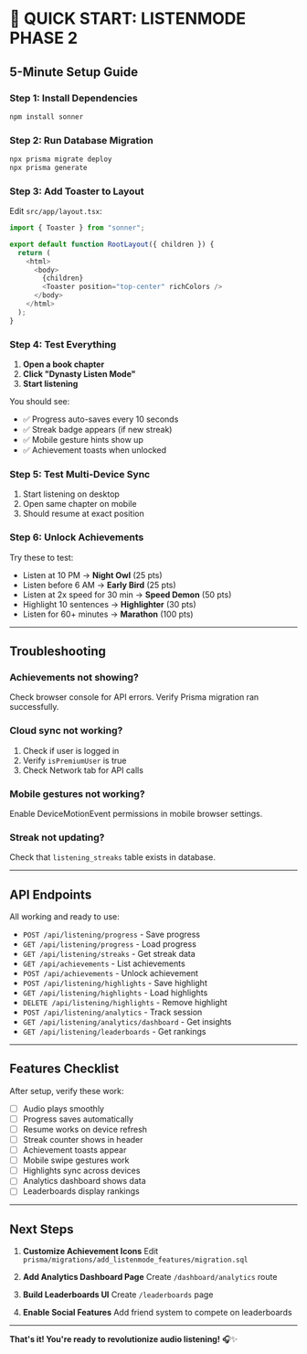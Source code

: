 # 🚀 QUICK START: LISTENMODE PHASE 2

## **5-Minute Setup Guide**

### **Step 1: Install Dependencies**

```powershell
npm install sonner
```

### **Step 2: Run Database Migration**

```powershell
npx prisma migrate deploy
npx prisma generate
```

### **Step 3: Add Toaster to Layout**

Edit `src/app/layout.tsx`:

```typescript
import { Toaster } from "sonner";

export default function RootLayout({ children }) {
  return (
    <html>
      <body>
        {children}
        <Toaster position="top-center" richColors />
      </body>
    </html>
  );
}
```

### **Step 4: Test Everything**

1. **Open a book chapter**
2. **Click "Dynasty Listen Mode"**
3. **Start listening**

You should see:

- ✅ Progress auto-saves every 10 seconds
- ✅ Streak badge appears (if new streak)
- ✅ Mobile gesture hints show up
- ✅ Achievement toasts when unlocked

### **Step 5: Test Multi-Device Sync**

1. Start listening on desktop
2. Open same chapter on mobile
3. Should resume at exact position

### **Step 6: Unlock Achievements**

Try these to test:

- Listen at 10 PM → **Night Owl** (25 pts)
- Listen before 6 AM → **Early Bird** (25 pts)
- Listen at 2x speed for 30 min → **Speed Demon** (50 pts)
- Highlight 10 sentences → **Highlighter** (30 pts)
- Listen for 60+ minutes → **Marathon** (100 pts)

---

## **Troubleshooting**

### **Achievements not showing?**

Check browser console for API errors. Verify Prisma migration ran successfully.

### **Cloud sync not working?**

1. Check if user is logged in
2. Verify `isPremiumUser` is true
3. Check Network tab for API calls

### **Mobile gestures not working?**

Enable DeviceMotionEvent permissions in mobile browser settings.

### **Streak not updating?**

Check that `listening_streaks` table exists in database.

---

## **API Endpoints**

All working and ready to use:

- `POST /api/listening/progress` - Save progress
- `GET /api/listening/progress` - Load progress
- `GET /api/listening/streaks` - Get streak data
- `GET /api/achievements` - List achievements
- `POST /api/achievements` - Unlock achievement
- `POST /api/listening/highlights` - Save highlight
- `GET /api/listening/highlights` - Load highlights
- `DELETE /api/listening/highlights` - Remove highlight
- `POST /api/listening/analytics` - Track session
- `GET /api/listening/analytics/dashboard` - Get insights
- `GET /api/listening/leaderboards` - Get rankings

---

## **Features Checklist**

After setup, verify these work:

- [ ] Audio plays smoothly
- [ ] Progress saves automatically
- [ ] Resume works on device refresh
- [ ] Streak counter shows in header
- [ ] Achievement toasts appear
- [ ] Mobile swipe gestures work
- [ ] Highlights sync across devices
- [ ] Analytics dashboard shows data
- [ ] Leaderboards display rankings

---

## **Next Steps**

1. **Customize Achievement Icons**
   Edit `prisma/migrations/add_listenmode_features/migration.sql`

2. **Add Analytics Dashboard Page**
   Create `/dashboard/analytics` route

3. **Build Leaderboards UI**
   Create `/leaderboards` page

4. **Enable Social Features**
   Add friend system to compete on leaderboards

---

**That's it! You're ready to revolutionize audio listening!** 🎧✨
